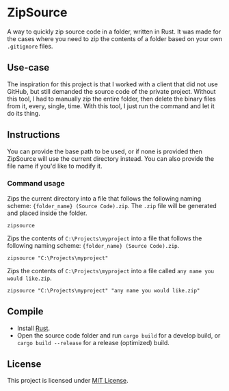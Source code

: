 # ZipSource
A way to quickly zip source code in a folder, written in Rust. It was made for the cases where you need to zip the contents of a folder based on your own `.gitignore` files.

## Use-case
The inspiration for this project is that I worked with a client that did not use GitHub, but still demanded the source code of the private project. Without this tool, I had to manually zip the entire folder, then delete the binary files from it, every, single, time. With this tool, I just run the command and let it do its thing.

## Instructions

You can provide the base path to be used, or if none is provided then ZipSource will use the current directory instead. You can also provide the file name if you'd like to modify it.

### Command usage

Zips the current directory into a file that follows the following naming scheme: `{folder_name} (Source Code).zip`. The `.zip` file will be generated and placed inside the folder.
```shell
zipsource
```

Zips the contents of `C:\Projects\myproject` into a file that follows the following naming scheme: `{folder_name} (Source Code).zip`.
```shell
zipsource "C:\Projects\myproject"
```

Zips the contents of `C:\Projects\myproject` into a file called `any name you would like.zip`.
```shell
zipsource "C:\Projects\myproject" "any name you would like.zip"
```

## Compile

- Install [Rust](https://www.rust-lang.org/tools/install).
- Open the source code folder and run `cargo build` for a develop build, or `cargo build --release` for a release (optimized) build.

## License

This project is licensed under [MIT License](LICENSE).